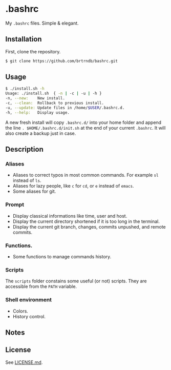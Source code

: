# .bashrc

My `.bashrc` files. Simple & elegant.

## Installation

First, clone the repository.

```sh
$ git clone https://github.com/brtrndb/bashrc.git
```

## Usage

```sh
$ ./install.sh -h
Usage: ./install.sh  { -n | -c | -u | -h }
-n, --new:    New install.
-c, --clean:  Rollback to previous install.
-u, --update: Update files in /home/$USER/.bashrc.d.
-h, --help:   Display usage.
```

A new fresh install will copy `.bashrc.d/` into your home folder and append the line `. $HOME/.bashrc.d/init.sh` at the end of your current `.bashrc`. It will also create a backup just in case.

## Description

### Aliases

- Aliases to correct typos in most common commands. For example `sl` instead of `ls`.
- Aliases for lazy people, like `c` for `cd`, or `e` instead of `emacs`.
- Some aliases for git.

### Prompt

- Display classical informations like time, user and host.
- Display the current directory shortened if it is too long in the terminal.
- Display the current git branch, changes, commits unpushed, and remote commits.

### Functions.

- Some functions to manage commands history.

### Scripts

The `scripts` folder constains some useful (or not) scripts. They are accessible from the `PATH` variable.

### Shell environment

- Colors.
- History control.

## Notes

## License

See [LICENSE.md](./LICENSE.md).
